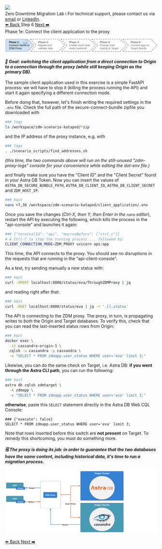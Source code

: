 <!-- TOP -->
<div class="top">
  <img src="https://datastax-academy.github.io/katapod-shared-assets/images/ds-academy-logo.svg" />
  <div class="scenario-title-section">
    <span class="scenario-title">Zero Downtime Migration Lab</span>
    <span class="scenario-subtitle">ℹ️ For technical support, please contact us via <a href="mailto:aleksandr.volochnev@datastax.com">email</a> or <a href="https://dtsx.io/aleks">LinkedIn</a>.</span>
  </div>
</div>

<!-- NAVIGATION -->
<div id="navigation-top" class="navigation-top">
 <a href='command:katapod.loadPage?[{"step":"step5"}]' 
   class="btn btn-dark navigation-top-left">⬅️ Back
 </a>
<span class="step-count">Step 6</span>
 <a href='command:katapod.loadPage?[{"step":"step7"}]' 
    class="btn btn-dark navigation-top-right">Next ➡️
  </a>
</div>

<!-- CONTENT -->

<div class="step-title">Phase 1e: Connect the client application to the proxy</div>

![Phase 1e](images/p1e.png)

#### _🎯 Goal: switching the client application from a direct connection to Origin to a connection through the proxy (while still keeping Origin as the primary DB)._

The sample client application used in this exercise is a simple FastAPI process:
we will have to stop it (killing the process running the API) and start it again
specifying a different connection mode.

Before doing that, however, let's finish writing the required settings in
the `.env` file. Check the full path of the secure-connect-bundle zipfile
you downloaded with

```bash
### logs
ls /workspace/zdm-scenario-katapod/*zip
```

and the IP address of the proxy instance, e.g. with

```bash
### logs
. ./scenario_scripts/find_addresses.sh
```

_(this time, the two commands above will run on the still-unused
"zdm-proxy-logs" console for your convenience while editing the dot-env file.)_

and finally make sure you have the "Client ID" and the "Client Secret" found
in your Astra DB Token. Now you can insert the values of `ASTRA_DB_SECURE_BUNDLE_PATH`, `ASTRA_DB_CLIENT_ID`, `ASTRA_DB_CLIENT_SECRET` and `ZDM_HOST_IP`:

```bash
### host
nano +7,30 /workspace/zdm-scenario-katapod/client_application/.env
```

Once you save the changes (_Ctrl-X, then Y, then Enter in the `nano` editor_),
restart the API by executing the following, which kills the process in the "api-console" and launches it again:

```bash
### {"terminalId": "api", "macrosBefore": ["ctrl_c"]}
# A Ctrl-C to stop the running process ... followed by:
CLIENT_CONNECTION_MODE=ZDM_PROXY uvicorn api:app
```

This time, the API connects to the proxy. You should see no disruptions in the
requests that are running in the "api-client-console".

As a test, try sending manually a new status with:

```bash
### host
curl -XPOST localhost:8000/status/eva/ThroughZDMProxy | jq
```

and reading right after that:

```bash
### host
curl -XGET localhost:8000/status/eva | jq -r '.[].status'
```

The API is connecting to the ZDM proxy. The proxy, in turn, is propagating
writes to _both_ the Origin and Target databases. To verify this,
check that you can read the last-inserted status rows from Origin:

```bash
### host
docker exec \
  -it cassandra-origin-1 \
  cqlsh -u cassandra -p cassandra \
  -e "SELECT * FROM zdmapp.user_status WHERE user='eva' limit 3;"
```

Likewise, you can do the same check on Target, i.e. Astra DB:
**if you went through the Astra CLI path**, you can run the following:

```bash
### host
astra db cqlsh zdmtarget \
  -k zdmapp \
  -e "SELECT * FROM zdmapp.user_status WHERE user='eva' limit 3;"
```

**otherwise**, paste this `SELECT` statement directly in the Astra DB Web CQL Console:

```cql
### {"execute": false}
SELECT * FROM zdmapp.user_status WHERE user='eva' limit 3;
```

Note that rows inserted before this switch are **not present** on Target.
To remedy this shortcoming, you must do something more.

#### _🗒️ The proxy is doing its job: in order to guarantee that the two databases have the same content, including historical data, it's time to run a migration process._

![Schema, phase 1e](images/schema1e_r.png)

<!-- NAVIGATION -->
<div id="navigation-bottom" class="navigation-bottom">
 <a href='command:katapod.loadPage?[{"step":"step5"}]'
   class="btn btn-dark navigation-bottom-left">⬅️ Back
 </a>
 <a href='command:katapod.loadPage?[{"step":"step7"}]'
    class="btn btn-dark navigation-bottom-right">Next ➡️
  </a>
</div>

